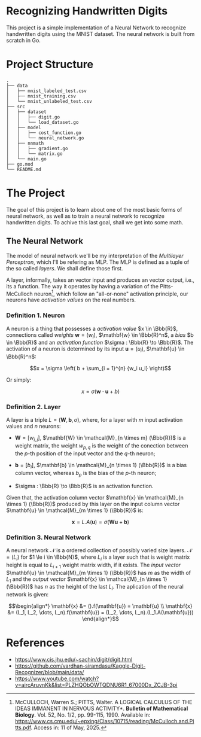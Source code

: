 # Recognizing Handwritten Digits

This project is a simple implementation of a Neural Network to recognize handwritten digits using the MNIST dataset. The neural network is built from scratch in Go.

# Project Structure

```
.
├── data
│   ├── mnist_labeled_test.csv
│   ├── mnist_training.csv
│   └── mnist_unlabeled_test.csv
├── src
│   ├── dataset
│   │   ├── digit.go
│   │   └── load_dataset.go
│   ├── model
│   │   ├── cost_function.go
│   │   └── neural_network.go
│   ├── nnmath
│   │   ├── gradient.go
│   │   └── matrix.go
│   └── main.go
├── go.mod
└── README.md
```
<!-- └──│  ├── -->

# The Project

The goal of this project is to learn about one of the most basic forms of neural network, as well as to train a neural network to recognize handwritten digits. To achive this last goal, shall we get into some math.

## The Neural Network

The model of neural network we'll be my interpretation of the _Multilayer Perceptron_, which I'll be refering as MLP. The MLP is defined as a tuple of the so called _layers_. We shall define those first.

A layer, informally, takes an vector input and produces an vector output, i.e., its a function. The way it operates by having a variation of the Pitts-McCulloch neuron[^1], which follow an "all-or-none" activation principle, our neurons have _activation values_ on the real numbers.

### Definition 1. Neuron

A neuron is a thing that possesses a _activation value_ $`x \in \Bbb{R}`$, connections called _weights_ $`\mathbf{w} = (w_i)`$, $`\mathbf{w} \in \Bbb{R}^n`$, a _bias_ $`b \in \Bbb{R}`$ and an _activation function_ $`\sigma : \Bbb{R} \to \Bbb{R}`$. The activation of a neuron is determined by its input $`\mathbf{u} = (u_i)`$, $`\mathbf{u} \in \Bbb{R}^n`$:

```math
x = \sigma \left( b + \sum_{i = 1}^{n} {w_i u_i} \right)
```

Or simply:

```math
x = \sigma \left( \mathbf{w} \cdot \mathbf{u} + b \right)
```

### Definition 2. Layer

A layer is a triple $L = (\mathbf{W}, \mathbf{b}, \sigma)$, where, for a layer with $`m`$ input activation values and $`n`$ neurons:

- $`\mathbf{W} = [w_{i,j}]`$, $`\mathbf{W} \in \mathcal{M}_{n \times m} (\Bbb{R})`$ is a weight matrix, the weight $`w_{p,q}`$ is the weight of the conection between the $`p`$-th position of the input vector and the $`q`$-th neuron;

- $`\mathbf{b} = [b_{i}]`$, $`\mathbf{b} \in \mathcal{M}_{n \times 1} (\Bbb{R})`$ is a bias column vector, whereas $`b_p`$ is the bias of the $`p`$-th neuron;

- $`\sigma : \Bbb{R} \to \Bbb{R}`$ is an activation function.

Given that, the activation column vector $`\mathbf{x} \in \mathcal{M}_{n \times 1} (\Bbb{R})`$ produced by this layer on the input column vector $`\mathbf{u} \in \mathcal{M}_{m \times 1} (\Bbb{R})`$ is:

```math
\mathbf{x} = L.A(\mathbf{u}) = \sigma \left( \mathbf{W}\mathbf{u} + \mathbf{b} \right)
```

### Definition 3. Neural Network

A neural network $`\mathcal{N}`$ is a ordered collection of possibly varied size layers. $`\mathcal{N} = (L_i)`$ for $`1 \le i \in \Bbb{N}`$, where $`L_i`$ is a layer such that is weight matrix height is equal to $`L_{i + 1}`$ weight matrix width, if it exists. The _input vector_ $`\mathbf{u} \in \mathcal{M}_{m \times 1} (\Bbb{R})`$ has $`m`$ as the width of $`L_1`$ and the _output vector_ $`\mathbf{x} \in \mathcal{M}_{n \times 1} (\Bbb{R})`$ has $`n`$ as the height of the last $`L_i`$. The aplication of the neural network is given:

```math
\begin{align*}
    \mathbf{x} &= ().f(\mathbf{u}) = \mathbf{u} \\
    \mathbf{x} &= (L_1, L_2, \dots, L_n).f(\mathbf{u}) = (L_2, \dots, L_n).(L_1.A(\mathbf{u}))
\end{align*}
```

# References

- https://www.cis.jhu.edu/~sachin/digit/digit.html
- https://github.com/vardhan-siramdasu/Kaggle-Digit-Recognizer/blob/main/data/
- https://www.youtube.com/watch?v=aircAruvnKk&list=PLZHQObOWTQDNU6R1_67000Dx_ZCJB-3pi

[^1]: McCULLOCH, Warren S.; PITTS, Walter. A LOGICAL CALCULUS OF THE IDEAS IMMANENT IN NERVOUS ACTIVITY\*. **Bulletin of Mathematical Biology**. Vol. 52, No. 1/2, pp. 99-115, 1990. Available in: https://www.cs.cmu.edu/~epxing/Class/10715/reading/McCulloch.and.Pitts.pdf. Access in: 11 of May, 2025.
